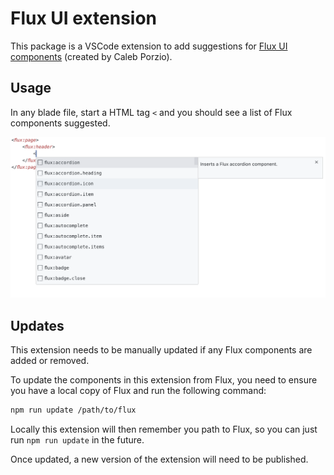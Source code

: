 # Flux UI extension

This package is a VSCode extension to add suggestions for [Flux UI components](https://fluxui.dev/) (created by Caleb Porzio).

## Usage

In any blade file, start a HTML tag `<` and you should see a list of Flux components suggested.


![screenshot of suggestions](https://github.com/joshhanley/flux-ui-extension/blob/main/images/screenshot.png?raw=true)

## Updates

This extension needs to be manually updated if any Flux components are added or removed.

To update the components in this extension from Flux, you need to ensure you have a local copy of Flux and run the following command:

```bash
npm run update /path/to/flux
```

Locally this extension will then remember you path to Flux, so you can just run `npm run update` in the future.

Once updated, a new version of the extension will need to be published.
